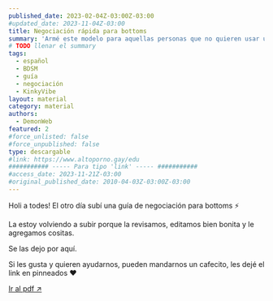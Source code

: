 ```yaml
---
published_date: 2023-02-04Z-03:00Z-03:00
#updated_date: 2023-11-04Z-03:00
title: Negociación rápida para bottoms
summary: 'Armé este modelo para aquellas personas que no quieren usar una checklist, o tener una negociación larga, y quieren un modelo pre-hecho para poder establecer gustos, necesidades, intenciones, preferencias, límites, entre otros. '
# TODO llenar el summary
tags:
  - español
  - BDSM
  - guía
  - negociación
  - KinkyVibe
layout: material
category: material
authors:
  - DemonWeb
featured: 2
#force_unlisted: false
#force_unpublished: false
type: descargable
#link: https://www.altoporno.gay/edu
########### ----- Para tipo 'link' ----- ###########
#access_date: 2023-11-21Z-03:00
#original_published_date: 2010-04-03Z-03:00Z-03:00
---
```


<script>
    import guia from '$lib/posts/media/negociacion-para-bottoms/1.pdf'
</script>

Holi a todes! El otro día subí una guía de negociación para bottoms ⚡️

La estoy volviendo a subir porque la revisamos, editamos bien bonita y le agregamos cositas.

Se las dejo por aquí.

Si les gusta y quieren ayudarnos, pueden mandarnos un cafecito, les dejé el link en pinneados ❤️

<object aria-label="Guía de negociación para bottoms" data={guia} type="application/pdf" width="50rem" height="1000px">
<a href={guia}>Ir al pdf ↗️</a>
</object>
